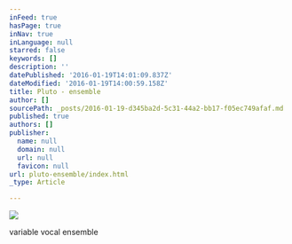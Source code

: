 ```yaml
---
inFeed: true
hasPage: true
inNav: true
inLanguage: null
starred: false
keywords: []
description: ''
datePublished: '2016-01-19T14:01:09.837Z'
dateModified: '2016-01-19T14:00:59.158Z'
title: Pluto - ensemble
author: []
sourcePath: _posts/2016-01-19-d345ba2d-5c31-44a2-bb17-f05ec749afaf.md
published: true
authors: []
publisher:
  name: null
  domain: null
  url: null
  favicon: null
url: pluto-ensemble/index.html
_type: Article

---
```

![](https://s3-us-west-2.amazonaws.com/the-grid-img/p/e77593cecce3372bd438e72a1407777a53695b79.jpg)

variable vocal ensemble